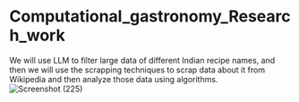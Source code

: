 # Computational_gastronomy_Research_work
We will use LLM to filter large data of different Indian recipe names, and then we will use the scrapping techniques to scrap data about it from Wikipedia and then analyze those data using algorithms.
![Screenshot (225)](https://github.com/user-attachments/assets/bc9d8738-dd2f-47e0-b7e7-a89af6c29bf6)
